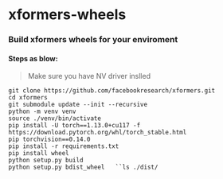 # xformers-wheels

### Build xformers wheels for your enviroment
#### Steps as blow:
> Make sure you have NV driver inslled  

`git clone https://github.com/facebookresearch/xformers.git`  
`cd xformers`  
`git submodule update --init --recursive`  
`python -m venv venv`  
`source ./venv/bin/activate`  
`pip install -U torch==1.13.0+cu117 -f https://download.pytorch.org/whl/torch_stable.html`  
`pip torchvision==0.14.0`  
`pip install -r requirements.txt`  
`pip install wheel`  
`python setup.py build`  
`python setup.py bdist_wheel  
``ls ./dist/`  
